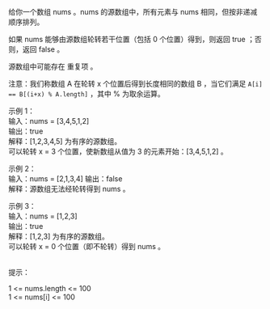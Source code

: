 给你一个数组 nums 。nums 的源数组中，所有元素与 nums 相同，但按非递减顺序排列。         
             
如果 nums 能够由源数组轮转若干位置（包括 0 个位置）得到，则返回 true ；否则，返回 false 。           
               
源数组中可能存在 重复项 。            
             
注意：我们称数组 A 在轮转 x 个位置后得到长度相同的数组 B ，当它们满足 `A[i] == B[(i+x) % A.length]` ，其中 % 为取余运算。            
            
            
示例 1：         
输入：nums = [3,4,5,1,2]          
输出：true               
解释：[1,2,3,4,5] 为有序的源数组。              
可以轮转 x = 3 个位置，使新数组从值为 3 的元素开始：[3,4,5,1,2] 。               
              
                
示例 2：         
输入：nums = [2,1,3,4]
输出：false          
解释：源数组无法经轮转得到 nums 。 
              
        
示例 3：             
输入：nums = [1,2,3]               
输出：true               
解释：[1,2,3] 为有序的源数组。             
可以轮转 x = 0 个位置（即不轮转）得到 nums 。             
              
          
提示：          
           
1 <= nums.length <= 100             
1 <= nums[i] <= 100           
    
